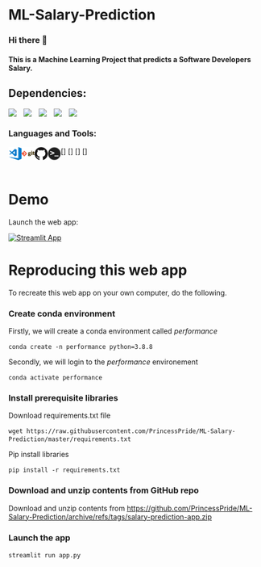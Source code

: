 # ML-Salary-Prediction
### Hi there 👋

#### This is a Machine Learning Project that predicts a Software Developers Salary. 

## Dependencies:

[<img align="left" width="30px" src="https://cdn.jsdelivr.net/npm/simple-icons@3.13.0/icons/pandas.svg" />][Streamlit]

[<img align="left" width="30px" src="https://upload.wikimedia.org/wikipedia/commons/e/ed/Pandas_logo.svg" />][pandas]

[<img align="left" width="30px" src="https://upload.wikimedia.org/wikipedia/commons/3/31/NumPy_logo_2020.svg" />][NumPy]

[<img align="left" width="30px" src="https://upload.wikimedia.org/wikipedia/commons/0/05/Scikit_learn_logo_small.svg" />][scikit-learn]

[<img align="left" width="30px" src="https://upload.wikimedia.org/wikipedia/commons/8/84/Matplotlib_icon.svg" />][matplotlib]


<br />

### Languages and Tools:

[<img align="left" width="26px" src="https://raw.githubusercontent.com/github/explore/80688e429a7d4ef2fca1e82350fe8e3517d3494d/topics/visual-studio-code/visual-studio-code.png" />]
[<img align="left" width="26px" src="https://raw.githubusercontent.com/github/explore/80688e429a7d4ef2fca1e82350fe8e3517d3494d/topics/git/git.png" />]
[<img align="left" width="26px" src="https://raw.githubusercontent.com/github/explore/78df643247d429f6cc873026c0622819ad797942/topics/github/github.png" />]
[<img align="left" width="26px" src="https://raw.githubusercontent.com/github/explore/80688e429a7d4ef2fca1e82350fe8e3517d3494d/topics/terminal/terminal.png" />]

<br />

# Demo

Launch the web app:

[![Streamlit App](https://static.streamlit.io/badges/streamlit_badge_black_white.svg)](https://share.streamlit.io/princesspride/ml-salary-prediction/app.py)

# Reproducing this web app
To recreate this web app on your own computer, do the following.

### Create conda environment
Firstly, we will create a conda environment called *performance*
```
conda create -n performance python=3.8.8
```
Secondly, we will login to the *performance* environement
```
conda activate performance
```
### Install prerequisite libraries

Download requirements.txt file

```
wget https://raw.githubusercontent.com/PrincessPride/ML-Salary-Prediction/master/requirements.txt

```

Pip install libraries
```
pip install -r requirements.txt
```
###  Download and unzip contents from GitHub repo

Download and unzip contents from https://github.com/PrincessPride/ML-Salary-Prediction/archive/refs/tags/salary-prediction-app.zip

###  Launch the app

```
streamlit run app.py
```

[Streamlit]: https://streamlit.io/
[pandas]: https://pandas.pydata.org/
[NumPy]: https://numpy.org/
[scikit-learn]: https://scikit-learn.org/stable/
[matplotlib]: https://matplotlib.org/
[Visual Studio Code]: https://code.visualstudio.com/
[git]: https://git-scm.com/
[github]: https://github.com/
[terminal]: https://sourceforge.net/projects/windows-terminal.mirror/